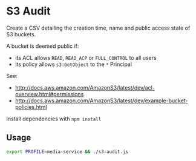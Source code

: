 # S3 Audit

Create a CSV detailing the creation time, name and public access state of S3 buckets.

A bucket is deemed public if:
- its ACL allows `READ`, `READ_ACP` or `FULL_CONTROL` to all users
- its policy allows `s3:GetObject` to the `*` Principal 

See:
- http://docs.aws.amazon.com/AmazonS3/latest/dev/acl-overview.html#permissions
- http://docs.aws.amazon.com/AmazonS3/latest/dev/example-bucket-policies.html

Install dependencies with `npm install`

## Usage
```bash
export PROFILE=media-service && ./s3-audit.js
```
